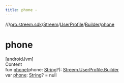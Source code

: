 ```yaml
---
title: phone -
---
```

//[<root>](../../../../../index.md)/[pro.streem.sdk](../../../index.md)/[Streem](../../index.md)/[UserProfile](../index.md)/[Builder](index.md)/[phone](phone.md)



# phone  
[androidJvm]  
Content  
fun [phone](phone.md)(phone: [String](https://kotlinlang.org/api/latest/jvm/stdlib/kotlin/-string/index.html)?): [Streem.UserProfile.Builder](index.md)  
var [phone](phone.md): [String](https://kotlinlang.org/api/latest/jvm/stdlib/kotlin/-string/index.html)? = null  



